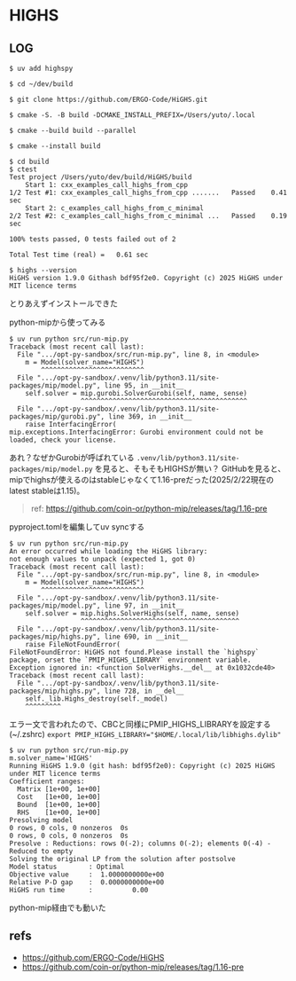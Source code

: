 # HIGHS

## LOG
```console
$ uv add highspy

$ cd ~/dev/build

$ git clone https://github.com/ERGO-Code/HiGHS.git

$ cmake -S. -B build -DCMAKE_INSTALL_PREFIX=/Users/yuto/.local

$ cmake --build build --parallel

$ cmake --install build

$ cd build
$ ctest
Test project /Users/yuto/dev/build/HiGHS/build
    Start 1: cxx_examples_call_highs_from_cpp
1/2 Test #1: cxx_examples_call_highs_from_cpp .......   Passed    0.41 sec
    Start 2: c_examples_call_highs_from_c_minimal
2/2 Test #2: c_examples_call_highs_from_c_minimal ...   Passed    0.19 sec

100% tests passed, 0 tests failed out of 2

Total Test time (real) =   0.61 sec

$ highs --version
HiGHS version 1.9.0 Githash bdf95f2e0. Copyright (c) 2025 HiGHS under MIT licence terms
```
とりあえずインストールできた

python-mipから使ってみる
```console
$ uv run python src/run-mip.py
Traceback (most recent call last):
  File ".../opt-py-sandbox/src/run-mip.py", line 8, in <module>
    m = Model(solver_name="HIGHS")
        ^^^^^^^^^^^^^^^^^^^^^^^^^^
  File ".../opt-py-sandbox/.venv/lib/python3.11/site-packages/mip/model.py", line 95, in __init__
    self.solver = mip.gurobi.SolverGurobi(self, name, sense)
                  ^^^^^^^^^^^^^^^^^^^^^^^^^^^^^^^^^^^^^^^^^^
  File ".../opt-py-sandbox/.venv/lib/python3.11/site-packages/mip/gurobi.py", line 369, in __init__
    raise InterfacingError(
mip.exceptions.InterfacingError: Gurobi environment could not be loaded, check your license.
```
あれ？なぜかGurobiが呼ばれている
`.venv/lib/python3.11/site-packages/mip/model.py` を見ると、そもそもHIGHSが無い？
GitHubを見ると、mipでhighsが使えるのはstableじゃなくて1.16-preだった(2025/2/22現在のlatest stableは1.15)。
> ref: https://github.com/coin-or/python-mip/releases/tag/1.16-pre

pyproject.tomlを編集してuv syncする

```console
$ uv run python src/run-mip.py
An error occurred while loading the HiGHS library:
not enough values to unpack (expected 1, got 0)
Traceback (most recent call last):
  File ".../opt-py-sandbox/src/run-mip.py", line 8, in <module>
    m = Model(solver_name="HIGHS")
        ^^^^^^^^^^^^^^^^^^^^^^^^^^
  File ".../opt-py-sandbox/.venv/lib/python3.11/site-packages/mip/model.py", line 97, in __init__
    self.solver = mip.highs.SolverHighs(self, name, sense)
                  ^^^^^^^^^^^^^^^^^^^^^^^^^^^^^^^^^^^^^^^^
  File ".../opt-py-sandbox/.venv/lib/python3.11/site-packages/mip/highs.py", line 690, in __init__
    raise FileNotFoundError(
FileNotFoundError: HiGHS not found.Please install the `highspy` package, orset the `PMIP_HIGHS_LIBRARY` environment variable.
Exception ignored in: <function SolverHighs.__del__ at 0x1032cde40>
Traceback (most recent call last):
  File ".../opt-py-sandbox/.venv/lib/python3.11/site-packages/mip/highs.py", line 728, in __del__
    self._lib.Highs_destroy(self._model)
    ^^^^^^^^^
```
エラー文で言われたので、CBCと同様にPMIP_HIGHS_LIBRARYを設定する(~/.zshrc)
`export PMIP_HIGHS_LIBRARY="$HOME/.local/lib/libhighs.dylib"`

```console
$ uv run python src/run-mip.py
m.solver_name='HIGHS'
Running HiGHS 1.9.0 (git hash: bdf95f2e0): Copyright (c) 2025 HiGHS under MIT licence terms
Coefficient ranges:
  Matrix [1e+00, 1e+00]
  Cost   [1e+00, 1e+00]
  Bound  [1e+00, 1e+00]
  RHS    [1e+00, 1e+00]
Presolving model
0 rows, 0 cols, 0 nonzeros  0s
0 rows, 0 cols, 0 nonzeros  0s
Presolve : Reductions: rows 0(-2); columns 0(-2); elements 0(-4) - Reduced to empty
Solving the original LP from the solution after postsolve
Model status        : Optimal
Objective value     :  1.0000000000e+00
Relative P-D gap    :  0.0000000000e+00
HiGHS run time      :          0.00
```
python-mip経由でも動いた

## refs
- https://github.com/ERGO-Code/HiGHS
- https://github.com/coin-or/python-mip/releases/tag/1.16-pre
